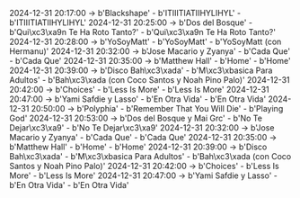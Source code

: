 2024-12-31 20:17:00 -> b'Blackshape' - b'ITIIITIATIIHYLIHYL' - b'ITIIITIATIIHYLIHYL'
2024-12-31 20:25:00 -> b'Dos del Bosque' - b'Qui\xc3\xa9n Te Ha Roto Tanto?' - b'Qui\xc3\xa9n Te Ha Roto Tanto?'
2024-12-31 20:28:00 -> b'YoSoyMatt' - b'YoSoyMatt' - b'YoSoyMatt (con Hermanu)'
2024-12-31 20:32:00 -> b'Jose Macario y Zyanya' - b'Cada Que' - b'Cada Que'
2024-12-31 20:35:00 -> b'Matthew Hall' - b'Home' - b'Home'
2024-12-31 20:39:00 -> b'Disco Bah\xc3\xada' - b'M\xc3\xbasica Para Adultos' - b'Bah\xc3\xada (con Coco Santos y Noah Pino Palo)'
2024-12-31 20:42:00 -> b'Choices' - b'Less Is More' - b'Less Is More'
2024-12-31 20:47:00 -> b'Yami Safdie y Lasso' - b'En Otra Vida' - b'En Otra Vida'
2024-12-31 20:50:00 -> b'Polyphia' - b'Remember That You Will Die' - b'Playing God'
2024-12-31 20:53:00 -> b'Dos del Bosque y Mai Grc' - b'No Te Dejar\xc3\xa9' - b'No Te Dejar\xc3\xa9'
2024-12-31 20:32:00 -> b'Jose Macario y Zyanya' - b'Cada Que' - b'Cada Que'
2024-12-31 20:35:00 -> b'Matthew Hall' - b'Home' - b'Home'
2024-12-31 20:39:00 -> b'Disco Bah\xc3\xada' - b'M\xc3\xbasica Para Adultos' - b'Bah\xc3\xada (con Coco Santos y Noah Pino Palo)'
2024-12-31 20:42:00 -> b'Choices' - b'Less Is More' - b'Less Is More'
2024-12-31 20:47:00 -> b'Yami Safdie y Lasso' - b'En Otra Vida' - b'En Otra Vida'
